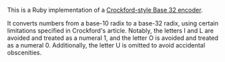 This is a Ruby implementation of a [Crockford-style Base 32 encoder](http://crockford.com/wrmg/base32.html).

It converts numbers from a base-10 radix to a base-32 radix, using certain limitations specified in Crockford's article. Notably, the letters I and L are avoided and treated as a numeral 1, and the letter O is avoided and treated as a numeral 0. Additionally, the letter U is omitted to avoid accidental obscenities.